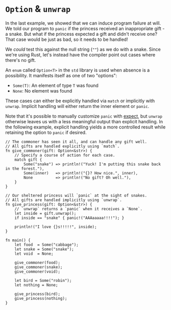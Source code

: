 # `Option` & `unwrap`

In the last example, we showed that we can induce program failure at will. 
We told our program to `panic` if the princess received an inappropriate 
gift - a snake. But what if the princess expected a gift and didn't receive 
one? That case would be just as bad, so it needs to be handled!

We *could* test this against the null string (`""`) as we do with a snake. 
Since we're using Rust, let's instead have the compiler point out cases 
where there's no gift.

An `enum` called `Option<T>` in the `std` library is used when absence is a 
possibility. It manifests itself as one of two "options":

* `Some(T)`: An element of type `T` was found
* `None`: No element was found

These cases can either be explicitly handled via `match` or implicitly with 
`unwrap`. Implicit handling will either return the inner element or `panic`.

Note that it's possible to manually customize `panic` with [expect][expect], 
but `unwrap` otherwise leaves us with a less meaningful output than explicit 
handling. In the following example, explicit handling yields a more 
controlled result while retaining the option to `panic` if desired.

```rust,editable,ignore,mdbook-runnable
// The commoner has seen it all, and can handle any gift well.
// All gifts are handled explicitly using `match`.
fn give_commoner(gift: Option<&str>) {
    // Specify a course of action for each case.
    match gift {
        Some("snake") => println!("Yuck! I'm putting this snake back in the forest."),
        Some(inner)   => println!("{}? How nice.", inner),
        None          => println!("No gift? Oh well."),
    }
}

// Our sheltered princess will `panic` at the sight of snakes.
// All gifts are handled implicitly using `unwrap`.
fn give_princess(gift: Option<&str>) {
    // `unwrap` returns a `panic` when it receives a `None`.
    let inside = gift.unwrap();
    if inside == "snake" { panic!("AAAaaaaa!!!!"); }

    println!("I love {}s!!!!!", inside);
}

fn main() {
    let food  = Some("cabbage");
    let snake = Some("snake");
    let void  = None;

    give_commoner(food);
    give_commoner(snake);
    give_commoner(void);

    let bird = Some("robin");
    let nothing = None;

    give_princess(bird);
    give_princess(nothing);
}
```

[expect]: https://doc.rust-lang.org/std/option/enum.Option.html#method.expect
